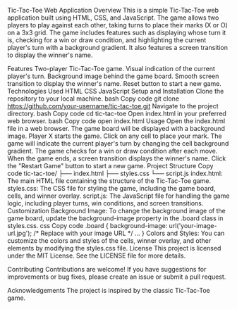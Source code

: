 Tic-Tac-Toe Web Application
Overview
This is a simple Tic-Tac-Toe web application built using HTML, CSS, and JavaScript. The game allows two players to play against each other, taking turns to place their marks (X or O) on a 3x3 grid. The game includes features such as displaying whose turn it is, checking for a win or draw condition, and highlighting the current player's turn with a background gradient. It also features a screen transition to display the winner's name.

Features
Two-player Tic-Tac-Toe game.
Visual indication of the current player's turn.
Background image behind the game board.
Smooth screen transition to display the winner's name.
Reset button to start a new game.
Technologies Used
HTML
CSS
JavaScript
Setup and Installation
Clone the repository to your local machine.
bash
Copy code
git clone https://github.com/your-username/tic-tac-toe.git
Navigate to the project directory.
bash
Copy code
cd tic-tac-toe
Open index.html in your preferred web browser.
bash
Copy code
open index.html
Usage
Open the index.html file in a web browser.
The game board will be displayed with a background image.
Player X starts the game. Click on any cell to place your mark.
The game will indicate the current player's turn by changing the cell background gradient.
The game checks for a win or draw condition after each move.
When the game ends, a screen transition displays the winner's name.
Click the "Restart Game" button to start a new game.
Project Structure
Copy code
tic-tac-toe/
├── index.html
├── styles.css
└── script.js
index.html: The main HTML file containing the structure of the Tic-Tac-Toe game.
styles.css: The CSS file for styling the game, including the game board, cells, and winner overlay.
script.js: The JavaScript file for handling the game logic, including player turns, win conditions, and screen transitions.
Customization
Background Image: To change the background image of the game board, update the background-image property in the .board class in styles.css.
css
Copy code
.board {
    background-image: url('your-image-url.jpg'); /* Replace with your image URL */
    ...
}
Colors and Styles: You can customize the colors and styles of the cells, winner overlay, and other elements by modifying the styles.css file.
License
This project is licensed under the MIT License. See the LICENSE file for more details.

Contributing
Contributions are welcome! If you have suggestions for improvements or bug fixes, please create an issue or submit a pull request.

Acknowledgements
The project is inspired by the classic Tic-Tac-Toe game.

